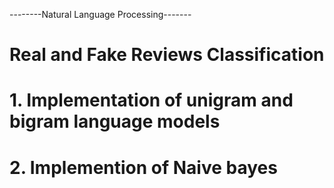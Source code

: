 

--------Natural Language Processing-------



# Real and Fake Reviews Classification

# 1. Implementation of unigram and bigram language models
# 2. Implemention of Naive bayes
